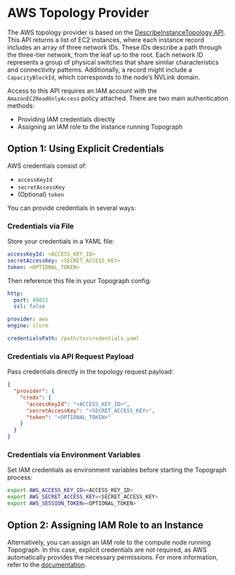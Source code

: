 # AWS Topology Provider

The AWS topology provider is based on the [DescribeInstanceTopology API](https://docs.aws.amazon.com/AWSEC2/latest/APIReference/API_DescribeInstanceTopology.html).
This API returns a list of EC2 instances, where each instance record includes an array of three network IDs.
These IDs describe a path through the three-tier network, from the leaf up to the root. Each network ID represents a group of
physical switches that share similar characteristics and connectivity patterns. Additionally, a record might include a
`CapacityBlockId`, which corresponds to the node’s NVLink domain.

Access to this API requires an IAM account with the `AmazonEC2ReadOnlyAccess` policy attached.
There are two main authentication methods:

* Providing IAM credentials directly
* Assigning an IAM role to the instance running Topograph

## Option 1: Using Explicit Credentials

AWS credentials consist of:
* `accessKeyId`
* `secretAccessKey`
* (Optional) `token`

You can provide credentials in several ways:

### Credentials via File

Store your credentials in a YAML file:

```yaml
accessKeyId: <ACCESS_KEY_ID>
secretAccessKey: <SECRET_ACCESS_KEY>
token: <OPTIONAL_TOKEN>
```

Then reference this file in your Topograph config:

```yaml
http:
  port: 49021
  ssl: false

provider: aws
engine: slurm

credentialsPath: /path/to/credentials.yaml
```

### Credentials via API Request Payload

Pass credentials directly in the topology request payload:

```json
{
  "provider": {
    "creds": {
      "accessKeyId": "<ACCESS_KEY_ID>",
      "secretAccessKey": "<SECRET_ACCESS_KEY>",
      "token": "<OPTIONAL_TOKEN>"
    }
  }
}
```

### Credentials via Environment Variables

Set IAM credentials as environment variables before starting the Topograph process:

```sh
export AWS_ACCESS_KEY_ID=<ACCESS_KEY_ID>
export AWS_SECRET_ACCESS_KEY=<SECRET_ACCESS_KEY>
export AWS_SESSION_TOKEN=<OPTIONAL_TOKEN>
```

## Option 2: Assigning IAM Role to an Instance

Alternatively, you can assign an IAM role to the compute node running Topograph. In this case, explicit credentials are not required, as AWS automatically provides the necessary permissions.
For more information, refer to the [documentation](https://docs.aws.amazon.com/AWSEC2/latest/UserGuide/attach-iam-role.html).
